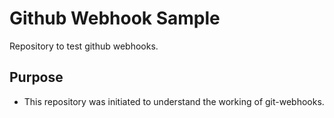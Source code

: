 # Github Webhook Sample #

Repository to test github webhooks.

## Purpose ##

* This repository was initiated to understand the working of git-webhooks.
